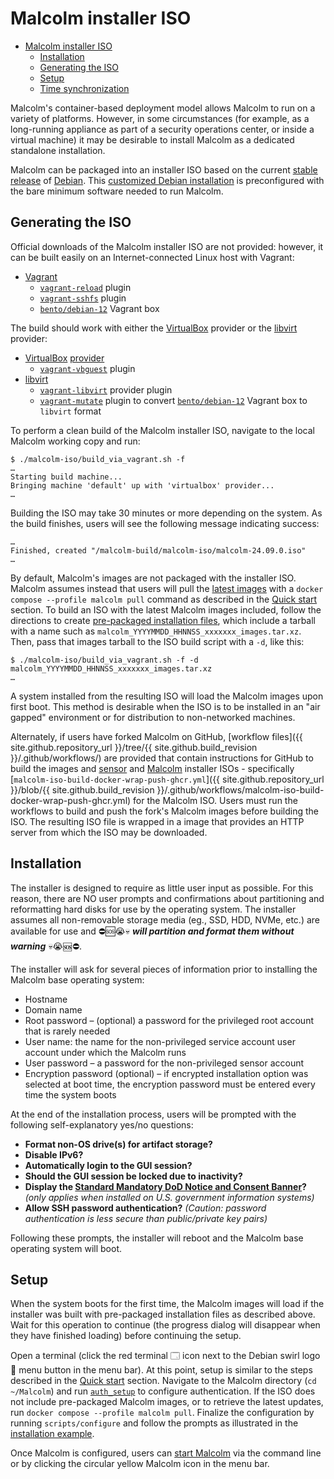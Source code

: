 # <a name="ISO"></a>Malcolm installer ISO

* [Malcolm installer ISO](#ISO)
    - [Installation](#ISOInstallation)
    - [Generating the ISO](#ISOBuild)
    - [Setup](#ISOSetup)
    - [Time synchronization](time-sync.md#ConfigTime)

Malcolm's container-based deployment model allows Malcolm to run on a variety of platforms. However, in some circumstances (for example, as a long-running appliance as part of a security operations center, or inside a virtual machine) it may be desirable to install Malcolm as a dedicated standalone installation.

Malcolm can be packaged into an installer ISO based on the current [stable release](https://wiki.debian.org/DebianStable) of [Debian](https://www.debian.org/). This [customized Debian installation](https://wiki.debian.org/DebianLive) is preconfigured with the bare minimum software needed to run Malcolm.

## <a name="ISOBuild"></a>Generating the ISO

Official downloads of the Malcolm installer ISO are not provided: however, it can be built easily on an Internet-connected Linux host with Vagrant:

* [Vagrant](https://www.vagrantup.com/)
    - [`vagrant-reload`](https://github.com/aidanns/vagrant-reload) plugin
    - [`vagrant-sshfs`](https://github.com/dustymabe/vagrant-sshfs) plugin
    - [`bento/debian-12`](https://app.vagrantup.com/bento/boxes/debian-12) Vagrant box

The build should work with either the [VirtualBox](https://www.virtualbox.org/) provider or the [libvirt](https://libvirt.org/) provider:

* [VirtualBox](https://www.virtualbox.org/) [provider](https://www.vagrantup.com/docs/providers/virtualbox)
    - [`vagrant-vbguest`](https://github.com/dotless-de/vagrant-vbguest) plugin
* [libvirt](https://libvirt.org/) 
    - [`vagrant-libvirt`](https://github.com/vagrant-libvirt/vagrant-libvirt) provider plugin
    - [`vagrant-mutate`](https://github.com/sciurus/vagrant-mutate) plugin to convert [`bento/debian-12`](https://app.vagrantup.com/bento/boxes/debian-12) Vagrant box to `libvirt` format

To perform a clean build of the Malcolm installer ISO, navigate to the local Malcolm working copy and run:

```
$ ./malcolm-iso/build_via_vagrant.sh -f
…
Starting build machine...
Bringing machine 'default' up with 'virtualbox' provider...
…
```

Building the ISO may take 30 minutes or more depending on the system. As the build finishes, users will see the following message indicating success:

```
…
Finished, created "/malcolm-build/malcolm-iso/malcolm-24.09.0.iso"
…
```

By default, Malcolm's images are not packaged with the installer ISO. Malcolm assumes instead that users will pull the [latest images](https://github.com/orgs/idaholab/packages?repo_name=Malcolm) with a `docker compose --profile malcolm pull` command as described in the [Quick start](quickstart.md#QuickStart) section. To build an ISO with the latest Malcolm images included, follow the directions to create [pre-packaged installation files](development.md#Packager), which include a tarball with a name such as `malcolm_YYYYMMDD_HHNNSS_xxxxxxx_images.tar.xz`. Then, pass that images tarball to the ISO build script with a `-d`, like this:

```
$ ./malcolm-iso/build_via_vagrant.sh -f -d malcolm_YYYYMMDD_HHNNSS_xxxxxxx_images.tar.xz
…
```

A system installed from the resulting ISO will load the Malcolm images upon first boot. This method is desirable when the ISO is to be installed in an "air gapped" environment or for distribution to non-networked machines.

Alternately, if users have forked Malcolm on GitHub, [workflow files]({{ site.github.repository_url }}/tree/{{ site.github.build_revision }}/.github/workflows/) are provided that contain instructions for GitHub to build the images and [sensor](live-analysis.md#Hedgehog) and [Malcolm](#ISO) installer ISOs - specifically [`malcolm-iso-build-docker-wrap-push-ghcr.yml`]({{ site.github.repository_url }}/blob/{{ site.github.build_revision }}/.github/workflows/malcolm-iso-build-docker-wrap-push-ghcr.yml) for the Malcolm ISO. Users must run the workflows to build and push the fork's Malcolm images before building the ISO. The resulting ISO file is wrapped in a image that provides an HTTP server from which the ISO may be downloaded.

## <a name="ISOInstallation"></a>Installation

The installer is designed to require as little user input as possible. For this reason, there are NO user prompts and confirmations about partitioning and reformatting hard disks for use by the operating system. The  installer assumes all non-removable storage media (eg., SSD, HDD, NVMe, etc.) are available for use and ⛔🆘😭💀 ***will partition and format them without warning*** 💀😭🆘⛔.

The installer will ask for several pieces of information prior to installing the Malcolm base operating system:

* Hostname
* Domain name
* Root password – (optional) a password for the privileged root account that is rarely needed
* User name: the name for the non-privileged service account user account under which the Malcolm runs
* User password – a password for the non-privileged sensor account
* Encryption password (optional) – if encrypted installation option was selected at boot time, the encryption password must be entered every time the system boots

At the end of the installation process, users will be prompted with the following self-explanatory yes/no questions:

* **Format non-OS drive(s) for artifact storage?**
* **Disable IPv6?**
* **Automatically login to the GUI session?**
* **Should the GUI session be locked due to inactivity?**
* **Display the [Standard Mandatory DoD Notice and Consent Banner](https://www.stigviewer.com/stig/application_security_and_development/2018-12-24/finding/V-69349)?** *(only applies when installed on U.S. government information systems)*
* **Allow SSH password authentication?** *(Caution: password authentication is less secure than public/private key pairs)*

Following these prompts, the installer will reboot and the Malcolm base operating system will boot.

## <a name="ISOSetup"></a>Setup

When the system boots for the first time, the Malcolm images will load if the installer was built with pre-packaged installation files as described above. Wait for this operation to continue (the progress dialog will disappear when they have finished loading) before continuing the setup.

Open a terminal (click the red terminal 🗔 icon next to the Debian swirl logo 🍥 menu button in the menu bar). At this point, setup is similar to the steps described in the [Quick start](quickstart.md#QuickStart) section. Navigate to the Malcolm directory (`cd ~/Malcolm`) and run [`auth_setup`](authsetup.md#AuthSetup) to configure authentication. If the ISO does not include pre-packaged Malcolm images, or to retrieve the latest updates, run `docker compose --profile malcolm pull`. Finalize the configuration by running `scripts/configure` and follow the prompts as illustrated in the [installation example](malcolm-hedgehog-e2e-iso-install.md#MalcolmConfig).

Once Malcolm is configured, users can [start Malcolm](running.md#Starting) via the command line or by clicking the circular yellow Malcolm icon in the menu bar.
